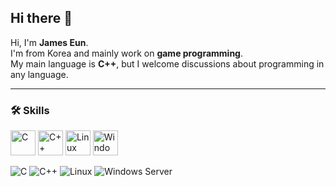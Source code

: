 ## Hi there 👋

Hi, I'm **James Eun**.  
I'm from Korea and mainly work on **game programming**.  
My main language is **C++**, but I welcome discussions about programming in any language.

---

### 🛠 Skills

<!-- Icons in one line -->
<img src="https://cdn.jsdelivr.net/gh/devicons/devicon/icons/c/c-original.svg" width="40" height="40" title="C"/> 
<img src="https://cdn.jsdelivr.net/gh/devicons/devicon/icons/cplusplus/cplusplus-original.svg" width="40" height="40" title="C++"/> 
<img src="https://cdn.jsdelivr.net/gh/devicons/devicon/icons/linux/linux-original.svg" width="40" height="40" title="Linux"/> 
<img src="https://cdn.jsdelivr.net/gh/devicons/devicon/icons/windows8/windows8-original.svg" width="40" height="40" title="Windows Server"/>  

<!-- Badges in one line -->
![C](https://img.shields.io/badge/C-Expert-blue?style=for-the-badge&logo=c&logoColor=white) 
![C++](https://img.shields.io/badge/C++-Proficient-blue?style=for-the-badge&logo=c%2B%2B&logoColor=white) 
![Linux](https://img.shields.io/badge/Linux-Experienced-black?style=for-the-badge&logo=linux&logoColor=white) 
![Windows Server](https://img.shields.io/badge/Windows_Server-Familiar-0078D6?style=for-the-badge&logo=windows&logoColor=white)
